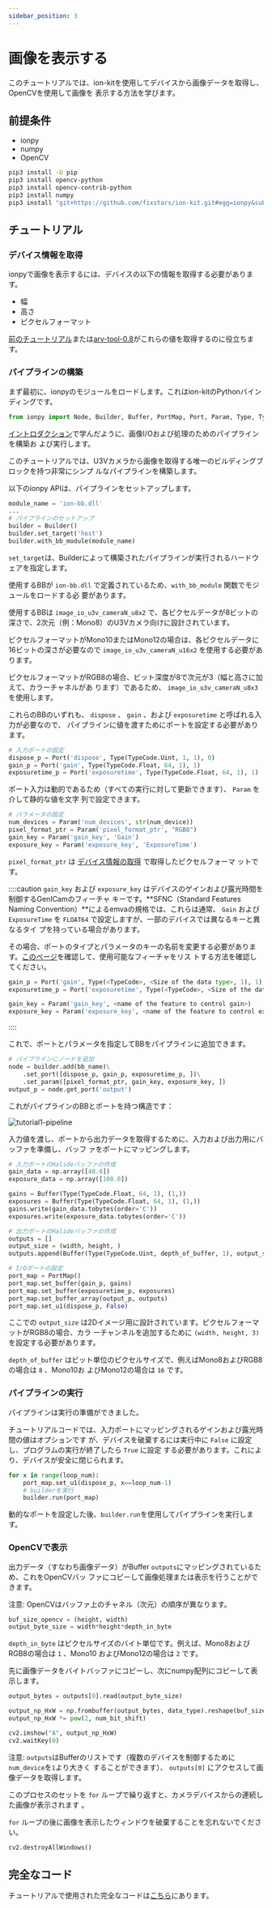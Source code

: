 ```yaml
---
sidebar_position: 3
---
```


# 画像を表示する

このチュートリアルでは、ion-kitを使用してデバイスから画像データを取得し、OpenCVを使用して画像を
表示する方法を学びます。

## 前提条件

* ionpy
* numpy
* OpenCV

```bash
pip3 install -U pip
pip3 install opencv-python
pip3 install opencv-contrib-python
pip3 install numpy
pip3 install "git+https://github.com/fixstars/ion-kit.git#egg=ionpy&subdirectory=python"       
```

## チュートリアル

### デバイス情報を取得

ionpyで画像を表示するには、デバイスの以下の情報を取得する必要があります。

* 幅
* 高さ
* ピクセルフォーマット

[前のチュートリアル](obtain-device-info.md)または[arv-tool-0.8](../../external/aravis/arv-tools.md)がこれらの値を取得するのに役立ちます。

### パイプラインの構築

まず最初に、ionpyのモジュールをロードします。これはion-kitのPythonバインディングです。

```python
from ionpy import Node, Builder, Buffer, PortMap, Port, Param, Type, TypeCode
```

[イントロダクション](../intro.mdx)で学んだように、画像I/Oおよび処理のためのパイプラインを構築お
よび実行します。

このチュートリアルでは、U3Vカメラから画像を取得する唯一のビルディングブロックを持つ非常にシンプ
ルなパイプラインを構築します。

以下のionpy APIは、パイプラインをセットアップします。

```python
module_name = 'ion-bb.dll'
...
# パイプラインのセットアップ
builder = Builder()
builder.set_target('host')
builder.with_bb_module(module_name)
```

`set_target`は、Builderによって構築されたパイプラインが実行されるハードウェアを指定します。    

使用するBBが `ion-bb.dll` で定義されているため、`with_bb_module` 関数でモジュールをロードする必
要があります。

使用するBBは `image_io_u3v_cameraN_u8x2` で、各ピクセルデータが8ビットの深さで、2次元（例：Mono8）のU3Vカメラ向けに設計されています。

ピクセルフォーマットがMono10またはMono12の場合は、各ピクセルデータに16ビットの深さが必要なので 
`image_io_u3v_cameraN_u16x2` を使用する必要があります。

ピクセルフォーマットがRGB8の場合、ビット深度が8で次元が3（幅と高さに加えて、カラーチャネルがあ 
ります）であるため、 `image_io_u3v_cameraN_u8x3` を使用します。

これらのBBのいずれも、 `dispose` 、 `gain` 、および `exposuretime` と呼ばれる入力が必要なので、
パイプラインに値を渡すためにポートを設定する必要があります。

```python
# 入力ポートの設定
dispose_p = Port('dispose', Type(TypeCode.Uint, 1, 1), 0)
gain_p = Port('gain', Type(TypeCode.Float, 64, 1), 1)
exposuretime_p = Port('exposuretime', Type(TypeCode.Float, 64, 1), 1)
```

ポート入力は動的であるため（すべての実行に対して更新できます）、 `Param` を介して静的な値を文字
列で設定できます。

```python
# パラメータの設定
num_devices = Param('num_devices', str(num_device))
pixel_format_ptr = Param('pixel_format_ptr', "RGB8")
gain_key = Param('gain_key', 'Gain')
exposure_key = Param('exposure_key', 'ExposureTime')
```

`pixel_format_ptr` は [デバイス情報の取得](#get-device-information) で取得したピクセルフォーマ 
ットです。

::::caution
`gain_key` および `exposure_key` はデバイスのゲインおよび露光時間を制御するGenICamのフィーチャ 
キーです。**SFNC（Standard Features Naming Convention）**によるemvaの規格では、これらは通常、 `Gain` および `ExposureTime` を `FLOAT64` で設定しますが、一部のデバイスでは異なるキーと異なるタイ
プを持っている場合があります。

その場合、ポートのタイプとパラメータのキーの名前を変更する必要があります。[このページ](../external/aravis/arv-tools#list-the-available-genicam-features)を確認して、使用可能なフィーチャをリス 
トする方法を確認してください。
```python
gain_p = Port('gain', Type(<TypeCode>, <Size of the data type>, 1), 1)
exposuretime_p = Port('exposuretime', Type(<TypeCode>, <Size of the data type>, 1), 1)

gain_key = Param('gain_key', <name of the feature to control gain>)
exposure_key = Param('exposure_key', <name of the feature to control exposure time>)
```
::::

これで、ポートとパラメータを指定してBBをパイプラインに追加できます。

```python
# パイプラインにノードを追加
node = builder.add(bb_name)\
    .set_port([dispose_p, gain_p, exposuretime_p, ])\
    .set_param([pixel_format_ptr, gain_key, exposure_key, ])
output_p = node.get_port('output')
```

これがパイプラインのBBとポートを持つ構造です：

![tutorial1-pipeline](../img/tutorial1-pipeline.png)

入力値を渡し、ポートから出力データを取得するために、入力および出力用にバッファを準備し、バッフ 
ァをポートにマッピングします。

```python
# 入力ポートのHalideバッファの作成
gain_data = np.array([48.0])
exposure_data = np.array([100.0])

gains = Buffer(Type(TypeCode.Float, 64, 1), (1,))
exposures = Buffer(Type(TypeCode.Float, 64, 1), (1,))
gains.write(gain_data.tobytes(order='C'))
exposures.write(exposure_data.tobytes(order='C'))

# 出力ポートのHalideバッファの作成
outputs = []
output_size = (width, height, )
outputs.append(Buffer(Type(TypeCode.Uint, depth_of_buffer, 1), output_size))

# I/Oポートの設定
port_map = PortMap()
port_map.set_buffer(gain_p, gains)
port_map.set_buffer(exposuretime_p, exposures)
port_map.set_buffer_array(output_p, outputs)
port_map.set_u1(dispose_p, False)
```

ここでの `output_size` は2Dイメージ用に設計されています。ピクセルフォーマットがRGB8の場合、カラ
ーチャンネルを追加するために `(width, height, 3)` を設定する必要があります。

`depth_of_buffer` はビット単位のピクセルサイズで、例えばMono8およびRGB8の場合は `8` 、Mono10お 
よびMono12の場合は `16` です。

### パイプラインの実行

パイプラインは実行の準備ができました。

チュートリアルコードでは、入力ポートにマッピングされるゲインおよび露光時間の値はオプションです 
が、デバイスを破棄するには実行中に `False` に設定し、プログラムの実行が終了したら `True` に設定 
する必要があります。これにより、デバイスが安全に閉じられます。

```python
for x in range(loop_num):
    port_map.set_u1(dispose_p, x==loop_num-1)
    # builderを実行
    builder.run(port_map)
```

動的なポートを設定した後、`builder.run`を使用してパイプラインを実行します。

### OpenCVで表示

出力データ（すなわち画像データ）がBuffer `outputs`にマッピングされているため、これをOpenCVバッ 
ファにコピーして画像処理または表示を行うことができます。

注意: OpenCVはバッファ上のチャネル（次元）の順序が異なります。

```python
buf_size_opencv = (height, width)
output_byte_size = width*height*depth_in_byte
```

`depth_in_byte` はピクセルサイズのバイト単位です。例えば、Mono8およびRGB8の場合は `1` 、Mono10 
およびMono12の場合は `2` です。

先に画像データをバイトバッファにコピーし、次にnumpy配列にコピーして表示します。

```python
output_bytes = outputs[0].read(output_byte_size)

output_np_HxW = np.frombuffer(output_bytes, data_type).reshape(buf_size_opencv)
output_np_HxW *= pow(2, num_bit_shift)

cv2.imshow("A", output_np_HxW)
cv2.waitKey(0)
```

注意: `outputs`はBufferのリストです（複数のデバイスを制御するために`num_device`を`1`より大きく 
することができます）、 `outputs[0]` にアクセスして画像データを取得します。

このプロセスのセットを `for` ループで繰り返すと、カメラデバイスからの連続した画像が表示されます
。

`for` ループの後に画像を表示したウィンドウを破棄することを忘れないでください。

```python
cv2.destroyAllWindows()
```

## 完全なコード

チュートリアルで使用された完全なコードは[こちら](https://github.com/Sensing-Dev/tutorials/blob/main/python/tutorial1_display.py)にあります。